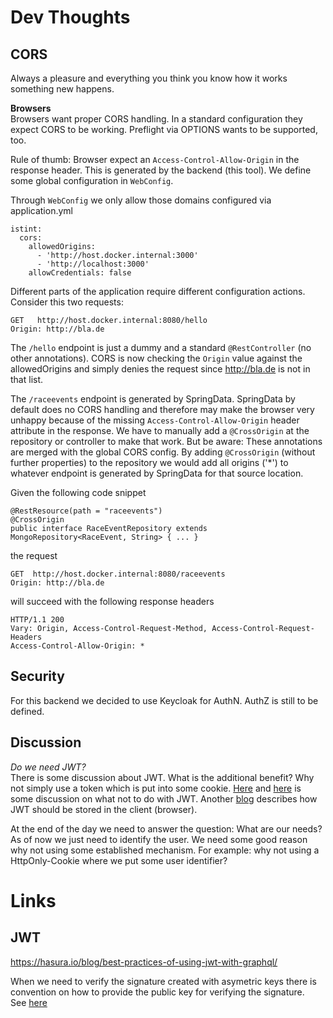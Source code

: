# Dev Thoughts

## CORS
Always a pleasure and everything you think you know how it works something new happens.

**Browsers**   
Browsers want proper CORS handling. In a standard configuration they expect CORS to be working. Preflight via OPTIONS wants to be supported, too.

Rule of thumb: Browser expect an `Access-Control-Allow-Origin` in the response header. This is generated by the backend (this tool). We define some global configuration in `WebConfig`.

Through `WebConfig` we only allow those domains configured via application.yml
```
istint:
  cors:
    allowedOrigins: 
      - 'http://host.docker.internal:3000'
      - 'http://localhost:3000'
    allowCredentials: false  
```

Different parts of the application require different configuration actions.
Consider this two requests:

```
GET   http://host.docker.internal:8080/hello
Origin: http://bla.de
```
The `/hello` endpoint is just a dummy and a standard `@RestController` (no other annotations). CORS is now checking the `Origin` value against the allowedOrigins and simply denies the request since http://bla.de is not in that list.



The `/raceevents` endpoint is generated by SpringData. SpringData by default does no CORS handling and therefore may make the browser very unhappy because of the missing `Access-Control-Allow-Origin` header attribute in the response.
We have to manually add a `@CrossOrigin` at the repository or controller to make that work. But be aware: These annotations are merged with the global CORS config. By adding `@CrossOrigin` (without further properties) to the repository we would add all origins ('*') to whatever endpoint is generated by SpringData for that source location.

Given the following code snippet
```
@RestResource(path = "raceevents")
@CrossOrigin
public interface RaceEventRepository extends MongoRepository<RaceEvent, String> { ... }
```
the request 

```
GET  http://host.docker.internal:8080/raceevents
Origin: http://bla.de
```

will succeed with the following response headers
```
HTTP/1.1 200 
Vary: Origin, Access-Control-Request-Method, Access-Control-Request-Headers
Access-Control-Allow-Origin: *
```




## Security

For this backend we decided to use Keycloak for AuthN. AuthZ is still to be defined.

## Discussion 
_Do we need JWT?_  
There is some discussion about JWT. What is the additional benefit? Why not simply use a token which is put into some cookie. [Here][3] and [here][4] is some discussion on what not to do with JWT. Another [blog][2] describes how JWT should be stored in the client (browser). 

At the end of the day we need to answer the question: What are our needs?  
As of now we just need to identify the user. We need some good reason why not using some established mechanism. For example: why not using a HttpOnly-Cookie where we put some user identifier?

# Links
## JWT 
https://hasura.io/blog/best-practices-of-using-jwt-with-graphql/

When we need to verify the signature created with asymetric keys there is convention on how to provide the public key for verifying the signature.  
See [here][1]


[1]:https://auth0.com/blog/navigating-rs256-and-jwks/
[2]:https://hasura.io/blog/best-practices-of-using-jwt-with-graphql/
[3]:http://cryto.net/~joepie91/blog/2016/06/13/stop-using-jwt-for-sessions/
[4]:http://cryto.net/~joepie91/blog/2016/06/19/stop-using-jwt-for-sessions-part-2-why-your-solution-doesnt-work/



